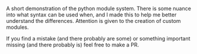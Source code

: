 A short demonstration of the python module system.
There is some nuance into what syntax can be used
when, and I made this to help me better understand the differences.
Attention is given to the creation of custom modules.

If you find a mistake (and there probably are some) or 
something important missing (and there probably is) 
feel free to make a PR.